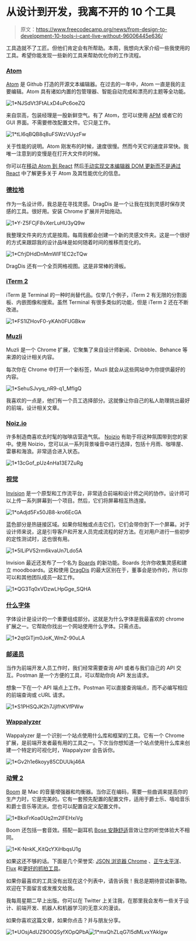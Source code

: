 # 从设计到开发，我离不开的 10 个工具

> 原文：<https://www.freecodecamp.org/news/from-design-to-development-10-tools-i-cant-live-without-96006445e636/>

工具造就不了工匠。但他们肯定会有所帮助。本周，我想向大家介绍一些我使用的工具。希望你能发现一些新的工具来帮助优化你的工作流程。

### [Atom](https://atom.io/)

[Atom](https://atom.io/) 是 Github 打造的开源文本编辑器。在过去的一年中，Atom 一直是我的主要编辑。Atom 具有诸如内置的包管理器、智能自动完成和漂亮的主题等全功能。

![1*NJSdVt3FtALxD4uPc6oeZQ](img/31cf85b3b111baa96f295ec1d0630342.png)

来自崇高，包装经理是一股新鲜空气。有了 Atom，您可以使用 [APM](https://github.com/atom/apm) 或者它的 GUI 界面。不需要修改配置文件。它只是工作。

![1*tLl6qBQB8q8uFSWzVUyzFw](img/1249309ea8c2ce2c1529dfe4affd6f08.png)

关于性能的说明。Atom 刚发布的时候，速度很慢。然而今天它的速度非常快。我唯一注意到的变慢是在打开大文件的时候。

你可以在[移动 Atom 到 React](http://blog.atom.io/2014/07/02/moving-atom-to-react.html) 然后[手动实现文本编辑器 DOM 更新而不是通过 React](https://github.com/atom/atom/pull/5624) 中了解更多关于 Atom 及其性能优化的信息。

### [德拉地](https://dragdis.com/)

作为一名设计师，我总是在寻找灵感。DragDis 是一个让我在找到灵感时保存灵感的工具。很好用。安装 Chrome 扩展并开始拖动。

![1*Y-Z5FCjF8vXerLuHU3yQ9w](img/2b6a2e49bcf0d6fbb275144ba83003ad.png)

我整理文件夹的方式是按周。每周我都会创建一个新的灵感文件夹。这是一个很好的方式来跟踪我的设计品味是如何随着时间的推移而变化的。

![1*CfrjDHdDnMmWlF1EC2cTQw](img/6711eb8b58fcd0106765750a0704ebf5.png)

DragDis 还有一个全页网格视图。这是非常棒的滑板。

### [iTerm 2](https://www.iterm2.com/)

iTerm 是 Terminal 的一种时尚替代品。仅举几个例子，iTerm 2 有无限的分割面板、内嵌图像和搜索。虽然 Terminal 有很多类似的功能，但是 iTerm 2 还在不断改进。

![1*FS1lZHovF0-yKAh0FUGBkw](img/c68d5f61deba136acdb8d29114170b34.png)

### [Muzli](https://muz.li/)

Muzli 是一个 Chrome 扩展，它聚集了来自设计师新闻、Dribbble、Behance 等来源的设计相关内容。

每次你在 Chrome 中打开一个新标签，Muzli 就会从这些网站中为你提供最好的内容。

![1*SehuSJvyq_nR9-q1_MfIgQ](img/f6ef7295742634997e3e179f200ad8bb.png)

我喜欢的一点是，他们有一个员工选择部分。这就像让你自己的私人助理挑出最好的前端，设计相关文章。

### [Noiz.io](http://noiz.io/)

许多制造商喜欢去时髦的咖啡店营造气氛。 [Noizio](http://noiz.io/) 有助于将这种氛围带到您的家中。使用 Noizio，您可以从一系列背景噪音中进行选择，包括十月雨、咖啡屋、雷暴和海浪。非常适合进入状态。

![1*13cGof_pUz4nHa13E7ZuRg](img/595a1a680c3a5173040fd4e3c3dffe81.png)

### [视觉](https://www.invisionapp.com/)

[Invision](https://www.invisionapp.com/) 是一个原型和工作流平台，非常适合前端和设计师之间的协作。设计师可以上传一系列屏幕到一个项目。然后，它们将屏幕相互热连接。

![1*oAdjd5Fx50JB8-kro6EcGA](img/a0e00d75fded9bfbeeb3c85351d2a2b7.png)

蓝色部分是热链接区域。如果你轻触或点击它们，它们会带你到下一个屏幕。对于设计师来说，这是引导客户和开发人员完成流程的好方法。在对用户进行一些初步的定性测试时，这也很有用。

![1*5ILiPV52rm6kvaUn7Ldo5A](img/48cc8eddeb65db1f8542b9fd51d32586.png)

Invision 最近还发布了一个名为 [Boards](http://blog.invisionapp.com/boards-share-design-inspiration-assets/) 的新功能。Boards 允许你收集灵感和建立 moodboards。这和使用 [DragDis](https://dragdis.com/) 的最大区别在于，董事会是协作的，所以你可以和其他团队成员一起工作。

![1*QG3Tq0xVDzwLHpGge_SQHA](img/ad79c93d9bf0fc3dd68740650fa11924.png)

### [什么字体](https://www.myfonts.com/WhatTheFont/)

字体设计是设计的一个重要组成部分。这就是为什么字体是我最喜欢的 chrome 扩展之一。它帮助你找出一个网站使用什么字体。只需点击。

![1*2qtGiTjm0JoK_WmZ-90uLA](img/2042a6a7d18b9349c0f6062097bbf0fa.png)

### [邮递员](https://www.getpostman.com/)

当作为前端开发人员工作时，我们经常需要查询 API 或者与我们自己的 API 交互。Postman 是一个方便的工具，可以帮助你向 API 发出请求。

想象一下在一个 API 端点上工作。Postman 可以直接查询端点，而不必编写相应的前端查询或 cURL 请求。

![1*S1PHSQJK2h7JjIfhKVfPWw](img/6f74c946bd771135e235742e6bf3852b.png)

### [Wappalyzer](https://wappalyzer.com/)

Wappalyzer 是一个识别一个站点使用什么库和框架的工具。它有一个 Chrome 扩展，是前端开发者最有用的工具之一。下次当你想知道一个站点使用什么库来创建一个特定的可视化时，Wappalyzer 会告诉你。

![1*Gv2h1e6koyy85CDUUkj46A](img/fd7cc1eaea68dc953563d0284c23afad.png)

### [动臂 2](http://www.globaldelight.com/boom/index.php)

[Boom](http://www.globaldelight.com/boom/index.php) 是 Mac 的音量增强器和均衡器。当你正在编码，需要一些曲调来提高你的生产力时，它是完美的。它有一套预先配置的配置文件，适用于爵士乐、嘻哈音乐和爵士音乐等流派。您也可以配置自定义配置文件。

![1*BkxFrKoa0Uq2m2lFEHxiVg](img/efc914eb1c839a3f535901c4039e14c5.png)

Boom 还包括一套音效。搭配一副耳机 [Bose 安静舒适](https://www.bose.com/en_us/products/headphones/over_ear_headphones/quietcomfort-25-acoustic-noise-cancelling-headphones-apple-devices.html)音效让您的听觉体验大不相同。

![1*K-NnkK_KitQcYXiHbqsU1g](img/398a3f37667157f3a440d9d2b3a4f95e.png)

如果这还不够的话。下面是几个荣誉奖: [JSON 浏览器 Chrome](https://chrome.google.com/webstore/detail/jsonview/chklaanhfefbnpoihckbnefhakgolnmc?hl=en) 、[正午太平洋](http://noonpacific.com/)、 [Flux](https://justgetflux.com/) 和[更好的抓拍工具](https://itunes.apple.com/us/app/bettersnaptool/id417375580?mt=12)。

如果你最喜欢的工具没有出现在这个列表中，请告诉我！我总是期待尝试新事物。欢迎在下面留言或发推文给我。

我每周星期二早上出版。你可以在 Twitter 上关注我，在那里我会发布一些关于设计、前端开发、机器人和机器学习的无意义的漫谈。

如果你喜欢这篇文章，如果你点击？并与朋友分享。

![1*UOsjAdUZ9O0QSyfXOpQPbA](img/a99ccdab87c2a8df1aea9989220b7fac.png)![1*mxQhZLqG7l5dMLvxYAklgw](img/6b0034b699dbc411bc3ffddf99f9bf37.png)